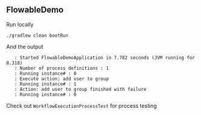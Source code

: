 ## FlowableDemo

Run locally
```
./gradlew clean bootRun
```
And the output
```
   : Started FlowableDemoApplication in 7.782 seconds (JVM running for 8.318)
   : Number of process definitions : 1
   : Running instance# : 0
   : Execute action: add user to group
   : Running instance# : 1
   : Action: add user to group finished with failure
   : Running instance# : 0
```
Check out `WorkflowExecutionProcessTest` for process testing